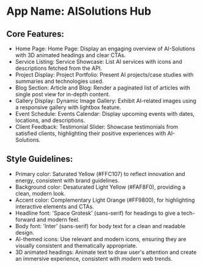 # **App Name**: AISolutions Hub

## Core Features:

- Home Page: Home Page: Display an engaging overview of AI-Solutions with 3D animated headings and clear CTAs.
- Service Listing: Service Showcase: List AI services with icons and descriptions fetched from the API.
- Project Display: Project Portfolio: Present AI projects/case studies with summaries and technologies used.
- Blog Section: Article and Blog: Render a paginated list of articles with single post view for in-depth content.
- Gallery Display: Dynamic Image Gallery: Exhibit AI-related images using a responsive gallery with lightbox feature.
- Event Schedule: Events Calendar: Display upcoming events with dates, locations, and descriptions.
- Client Feedback: Testimonial Slider: Showcase testimonials from satisfied clients, highlighting their positive experiences with AI-Solutions.

## Style Guidelines:

- Primary color: Saturated Yellow (#FFC107) to reflect innovation and energy, consistent with brand guidelines.
- Background color: Desaturated Light Yellow (#FAF8F0), providing a clean, modern look.
- Accent color: Complementary Light Orange (#FF9800), for highlighting interactive elements and CTAs.
- Headline font: 'Space Grotesk' (sans-serif) for headings to give a tech-forward and modern feel.
- Body font: 'Inter' (sans-serif) for body text for a clean and readable design.
- AI-themed icons: Use relevant and modern icons, ensuring they are visually consistent and thematically appropriate.
- 3D animated headings: Animate text to draw user's attention and create an immersive experience, consistent with modern web trends.